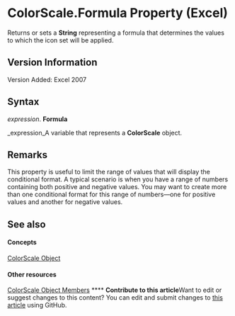 
# ColorScale.Formula Property (Excel)

Returns or sets a  **String** representing a formula that determines the values to which the icon set will be applied.


## Version Information

Version Added: Excel 2007 


## Syntax

 _expression_. **Formula**

 _expression_A variable that represents a  **ColorScale** object.


## Remarks

This property is useful to limit the range of values that will display the conditional format. A typical scenario is when you have a range of numbers containing both positive and negative values. You may want to create more than one conditional format for this range of numbers—one for positive values and another for negative values.


## See also


#### Concepts


 [ColorScale Object](3982b041-9178-7a45-7453-c88963501a3c.md)
#### Other resources


 [ColorScale Object Members](e14df078-3af6-a32e-d66f-3410b7bdb4d4.md)
****   **Contribute to this article**Want to edit or suggest changes to this content? You can edit and submit changes to  [this article](https://github.com/jhershey00/VBA_Excel_Test/OpenXMLCon/articles/a46cf756-468f-d0ce-dee3-7c03a115afcd.md) using GitHub.

